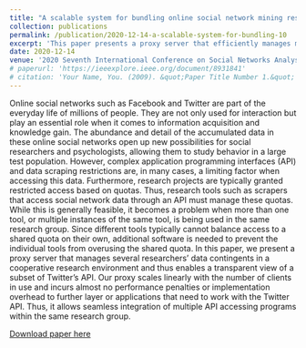 ```yaml
---
title: "A scalable system for bundling online social network mining research"
collection: publications
permalink: /publication/2020-12-14-a-scalable-system-for-bundling-10
excerpt: 'This paper presents a proxy server that efficiently manages multiple researchers' data quotas in a cooperative research environment, enabling seamless integration of multiple API-accessing programs within the same research group for studying online social networks like Facebook and Twitter.'
date: 2020-12-14
venue: '2020 Seventh International Conference on Social Networks Analysis, Management and Security (SNAMS)'
# paperurl: 'https://ieeexplore.ieee.org/document/8931841'
# citation: 'Your Name, You. (2009). &quot;Paper Title Number 1.&quot; <i>Journal 1</i>. 1(1).'
---
```

Online social networks such as Facebook and Twitter are part of the everyday life of millions of people. They are not only used for interaction but play an essential role when it comes to information acquisition and knowledge gain. The abundance and detail of the accumulated data in these online social networks open up new possibilities for social researchers and psychologists, allowing them to study behavior in a large test population. However, complex application programming interfaces (API) and data scraping restrictions are, in many cases, a limiting factor when accessing this data. Furthermore, research projects are typically granted restricted access based on quotas. Thus, research tools such as scrapers that access social network data through an API must manage these quotas. While this is generally feasible, it becomes a problem when more than one tool, or multiple instances of the same tool, is being used in the same research group. Since different tools typically cannot balance access to a shared quota on their own, additional software is needed to prevent the individual tools from overusing the shared quota. In this paper, we present a proxy server that manages several researchers’ data contingents in a cooperative research environment and thus enables a transparent view of a subset of Twitter’s API. Our proxy scales linearly with the number of clients in use and incurs almost no performance penalties or implementation overhead to further layer or applications that need to work with the Twitter API. Thus, it allows seamless integration of multiple API accessing programs within the same research group.

[Download paper here](https://www.researchgate.net/publication/349011881_A_Scalable_System_for_Bundling_Online_Social_Network_Mining_Research)